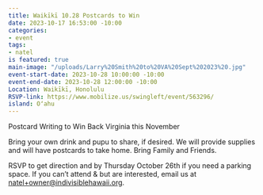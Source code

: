 ```yaml
---
title: Waikīkī 10.28 Postcards to Win
date: 2023-10-17 16:53:00 -10:00
categories:
- event
tags:
- natel
is featured: true
main-image: "/uploads/Larry%20Smith%20to%20VA%20Sept%202023%20.jpg"
event-start-date: 2023-10-28 10:00:00 -10:00
event-end-date: 2023-10-28 12:00:00 -10:00
Location: Waikīkī, Honolulu
RSVP-link: https://www.mobilize.us/swingleft/event/563296/
island: Oʻahu
---
```


Postcard Writing to Win Back Virginia this November

Bring your own drink and pupu to share, if desired. We will provide supplies and will have postcards to take home.  Bring Family and Friends.

RSVP to get direction and by Thursday October 26th if you need a parking space. If you can’t attend & but are interested, email us at natel+owner@indivisiblehawaii.org.